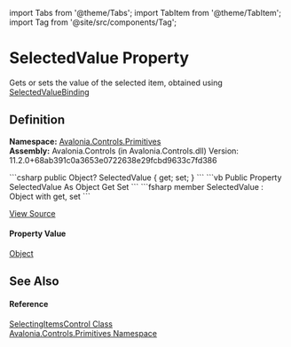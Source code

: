 import Tabs from '@theme/Tabs'; 
import TabItem from '@theme/TabItem'; 
import Tag from '@site/src/components/Tag'; 

# SelectedValue Property


Gets or sets the value of the selected item, obtained using <a href="P_Avalonia_Controls_Primitives_SelectingItemsControl_SelectedValueBinding">SelectedValueBinding</a>



## Definition
**Namespace:** <a href="N_Avalonia_Controls_Primitives">Avalonia.Controls.Primitives</a>  
**Assembly:** Avalonia.Controls (in Avalonia.Controls.dll) Version: 11.2.0+68ab391c0a3653e0722638e29fcbd9633c7fd386

<Tabs groupId="api-code-preview">
<TabItem value="csharp" label="C#">
```csharp
public Object? SelectedValue { get; set; }
```
</TabItem>
<TabItem value="vb" label="VB">
```vb
Public Property SelectedValue As Object
	Get
	Set
```
</TabItem>
<TabItem value="fsharp" label="F#">
```fsharp
member SelectedValue : Object with get, set
```
</TabItem>
</Tabs>



<a href="https://github.com/AvaloniaUI/Avalonia/tree/master/srcAvalonia.Controls/Primitives/SelectingItemsControl.cs#L265" title="View the source code">View Source</a>



#### Property Value
<a href="https://learn.microsoft.com/dotnet/api/system.object" target="_blank" rel="noopener noreferrer">Object</a>

## See Also


#### Reference
<a href="T_Avalonia_Controls_Primitives_SelectingItemsControl">SelectingItemsControl Class</a>  
<a href="N_Avalonia_Controls_Primitives">Avalonia.Controls.Primitives Namespace</a>  

